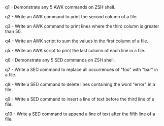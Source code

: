 q1 - Demonstrate any 5 AWK commands on ZSH shell.

q2 - Write an AWK command to print the second column of a file.

q3 - Write an AWK command to print lines where the third column is greater than 50.

q4 - Write an AWK script to sum the values in the first column of a file.

q5 - Write an AWK script to print the last column of each line in a file.

q6 - Demonstrate any 5 SED commands on ZSH shell.

q7 - Write a SED command to replace all occurrences of "foo" with "bar" in a file.

q8 - Write a SED command to delete lines containing the word "error" in a file.

q9 - Write a SED command to insert a line of text before the third line of a file.

q10 - Write a SED command to append a line of text after the fifth line of a file.
